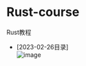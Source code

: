 # Rust-course
Rust教程  
- [2023-02-26目录]  
![image](https://user-images.githubusercontent.com/54260943/221414816-d79a4f5a-739c-40a3-a5e2-e272716ce058.png)



